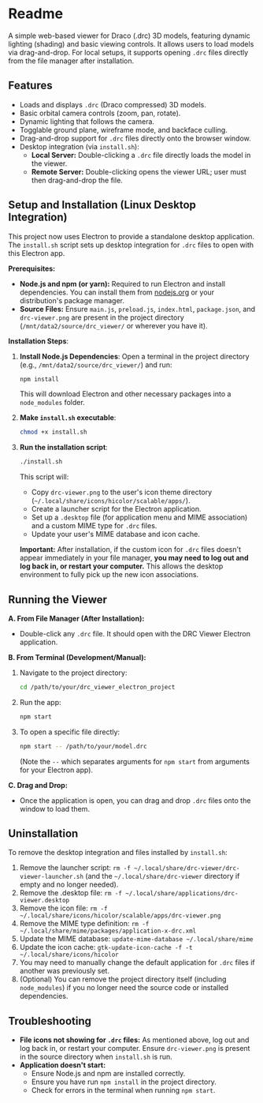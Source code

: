 # Readme
A simple web-based viewer for Draco (.drc) 3D models, featuring dynamic lighting (shading) and basic viewing controls. 
It allows users to load models via drag-and-drop. For local setups, it supports opening `.drc` files directly from the file manager after installation.

## Features

*   Loads and displays `.drc` (Draco compressed) 3D models.
*   Basic orbital camera controls (zoom, pan, rotate).
*   Dynamic lighting that follows the camera.
*   Togglable ground plane, wireframe mode, and backface culling.
*   Drag-and-drop support for `.drc` files directly onto the browser window.
*   Desktop integration (via `install.sh`):
    *   **Local Server:** Double-clicking a `.drc` file directly loads the model in the viewer.
    *   **Remote Server:** Double-clicking opens the viewer URL; user must then drag-and-drop the file.

## Setup and Installation (Linux Desktop Integration)

This project now uses Electron to provide a standalone desktop application. The `install.sh` script sets up desktop integration for `.drc` files to open with this Electron app.

**Prerequisites:**
*   **Node.js and npm (or yarn):** Required to run Electron and install dependencies. You can install them from [nodejs.org](https://nodejs.org/) or your distribution's package manager.
*   **Source Files:** Ensure `main.js`, `preload.js`, `index.html`, `package.json`, and `drc-viewer.png` are present in the project directory (`/mnt/data2/source/drc_viewer/` or wherever you have it).

**Installation Steps**:
1.  **Install Node.js Dependencies**:
    Open a terminal in the project directory (e.g., `/mnt/data2/source/drc_viewer/`) and run:
    ```bash
    npm install
    ```
    This will download Electron and other necessary packages into a `node_modules` folder.

2.  **Make `install.sh` executable**:
    ```bash
    chmod +x install.sh
    ```
3.  **Run the installation script**:
    ```bash
    ./install.sh
    ```
    This script will:
    *   Copy `drc-viewer.png` to the user's icon theme directory (`~/.local/share/icons/hicolor/scalable/apps/`).
    *   Create a launcher script for the Electron application.
    *   Set up a `.desktop` file (for application menu and MIME association) and a custom MIME type for `.drc` files.
    *   Update your user's MIME database and icon cache.

    **Important:** After installation, if the custom icon for `.drc` files doesn't appear immediately in your file manager, **you may need to log out and log back in, or restart your computer.** This allows the desktop environment to fully pick up the new icon associations.

## Running the Viewer

**A. From File Manager (After Installation):**
*   Double-click any `.drc` file. It should open with the DRC Viewer Electron application.

**B. From Terminal (Development/Manual):**
1.  Navigate to the project directory:
    ```bash
    cd /path/to/your/drc_viewer_electron_project
    ```
2.  Run the app:
    ```bash
    npm start
    ```
3.  To open a specific file directly:
    ```bash
    npm start -- /path/to/your/model.drc
    ```
    (Note the `--` which separates arguments for `npm start` from arguments for your Electron app).

**C. Drag and Drop:**
*   Once the application is open, you can drag and drop `.drc` files onto the window to load them.

## Uninstallation

To remove the desktop integration and files installed by `install.sh`:
1.  Remove the launcher script: `rm -f ~/.local/share/drc-viewer/drc-viewer-launcher.sh` (and the `~/.local/share/drc-viewer` directory if empty and no longer needed).
2.  Remove the .desktop file: `rm -f ~/.local/share/applications/drc-viewer.desktop`
3.  Remove the icon file: `rm -f ~/.local/share/icons/hicolor/scalable/apps/drc-viewer.png`
4.  Remove the MIME type definition: `rm -f ~/.local/share/mime/packages/application-x-drc.xml`
5.  Update the MIME database: `update-mime-database ~/.local/share/mime`
6.  Update the icon cache: `gtk-update-icon-cache -f -t ~/.local/share/icons/hicolor`
7.  You may need to manually change the default application for `.drc` files if another was previously set.
8.  (Optional) You can remove the project directory itself (including `node_modules`) if you no longer need the source code or installed dependencies.

## Troubleshooting
*   **File icons not showing for `.drc` files:** As mentioned above, log out and log back in, or restart your computer. Ensure `drc-viewer.png` is present in the source directory when `install.sh` is run.
*   **Application doesn't start:**
    *   Ensure Node.js and npm are installed correctly.
    *   Ensure you have run `npm install` in the project directory.
    *   Check for errors in the terminal when running `npm start`.